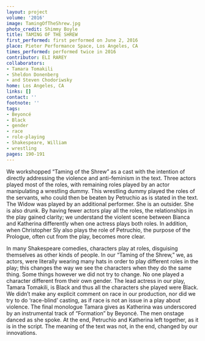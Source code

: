 ```yaml
---
layout: project
volume: '2016'
image: TamingOfTheShrew.jpg
photo_credit: Shimmy Boyle
title: TAMING OF THE SHREW
first_performed: first performed on June 2, 2016
place: Pieter Performance Space, Los Angeles, CA
times_performed: performed twice in 2016
contributor: ELI RAREY
collaborators:
- Tamara Tomakili
- Sheldon Donenberg
- and Steven Chodoriwsky
home: Los Angeles, CA
links: []
contact: ''
footnote: ''
tags:
- Beyoncé
- Black
- gender
- race
- role-playing
- Shakespeare, William
- wrestling
pages: 190-191
---
```


We workshopped “Taming of the Shrew” as a cast with the intention of directly addressing the violence and anti-feminism in the text. Three actors played most of the roles, with remaining roles played by an actor manipulating a wrestling dummy. This wrestling dummy played the roles of the servants, who could then be beaten by Petruchio as is stated in the text. The Widow was played by an additional performer. She is an outsider. She is also drunk. By having fewer actors play all the roles, the relationships in the play gained clarity; we understand the violent scene between Bianca and Katherina differently when one actress plays both roles. In addition, when Christopher Sly also plays the role of Petruchio, the purpose of the Prologue, often cut from the play, becomes more clear.

In many Shakespeare comedies, characters play at roles, disguising themselves as other kinds of people. In our “Taming of the Shrew,” we, as actors, were literally wearing many hats in order to play different roles in the play; this changes the way we see the characters when they do the same thing. Some things however we did not try to change. No one played a character different from their own gender. The lead actress in our play, Tamara Tomakili, is Black and thus all the characters she played were Black. We didn’t make any explicit comment on race in our production, nor did we try to do ‘race-blind’ casting, as if race is not an issue in a play about violence. The final monologue Tamara gives as Katherina was underscored by an instrumental track of “Formation” by Beyoncé. The men onstage danced as she spoke. At the end, Petruchio and Katherina left together, as it is in the script. The meaning of the text was not, in the end, changed by our innovations.
